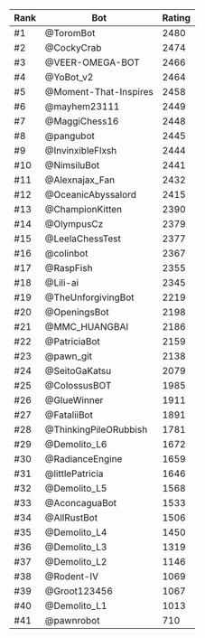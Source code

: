 Rank|Bot|Rating
---|---|---
#1|@ToromBot|2480
#2|@CockyCrab|2474
#3|@VEER-OMEGA-BOT|2466
#4|@YoBot_v2|2464
#5|@Moment-That-Inspires|2458
#6|@mayhem23111|2449
#7|@MaggiChess16|2448
#8|@pangubot|2445
#9|@InvinxibleFlxsh|2444
#10|@NimsiluBot|2441
#11|@Alexnajax_Fan|2432
#12|@OceanicAbyssalord|2415
#13|@ChampionKitten|2390
#14|@OlympusCz|2379
#15|@LeelaChessTest|2377
#16|@colinbot|2367
#17|@RaspFish|2355
#18|@Lili-ai|2345
#19|@TheUnforgivingBot|2219
#20|@OpeningsBot|2198
#21|@MMC_HUANGBAI|2186
#22|@PatriciaBot|2159
#23|@pawn_git|2138
#24|@SeitoGaKatsu|2079
#25|@ColossusBOT|1985
#26|@GlueWinner|1911
#27|@FataliiBot|1891
#28|@ThinkingPileORubbish|1781
#29|@Demolito_L6|1672
#30|@RadianceEngine|1659
#31|@littlePatricia|1646
#32|@Demolito_L5|1568
#33|@AconcaguaBot|1533
#34|@AllRustBot|1506
#35|@Demolito_L4|1450
#36|@Demolito_L3|1319
#37|@Demolito_L2|1146
#38|@Rodent-IV|1069
#39|@Groot123456|1067
#40|@Demolito_L1|1013
#41|@pawnrobot|710
